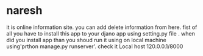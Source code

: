 # naresh
it is online information site. you can add delete information from here.
fist of all you have to install this app to your djano app using setting.py file .
when did you install app than you shoud run it using on local machine using'prthon manage.py runserver'.
check it Local host 120.0.0.1/8000
